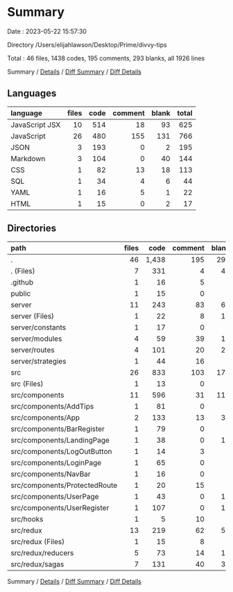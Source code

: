 # Summary

Date : 2023-05-22 15:57:30

Directory /Users/elijahlawson/Desktop/Prime/divvy-tips

Total : 46 files,  1438 codes, 195 comments, 293 blanks, all 1926 lines

Summary / [Details](details.md) / [Diff Summary](diff.md) / [Diff Details](diff-details.md)

## Languages
| language | files | code | comment | blank | total |
| :--- | ---: | ---: | ---: | ---: | ---: |
| JavaScript JSX | 10 | 514 | 18 | 93 | 625 |
| JavaScript | 26 | 480 | 155 | 131 | 766 |
| JSON | 3 | 193 | 0 | 2 | 195 |
| Markdown | 3 | 104 | 0 | 40 | 144 |
| CSS | 1 | 82 | 13 | 18 | 113 |
| SQL | 1 | 34 | 4 | 6 | 44 |
| YAML | 1 | 16 | 5 | 1 | 22 |
| HTML | 1 | 15 | 0 | 2 | 17 |

## Directories
| path | files | code | comment | blank | total |
| :--- | ---: | ---: | ---: | ---: | ---: |
| . | 46 | 1,438 | 195 | 293 | 1,926 |
| . (Files) | 7 | 331 | 4 | 48 | 383 |
| .github | 1 | 16 | 5 | 1 | 22 |
| public | 1 | 15 | 0 | 2 | 17 |
| server | 11 | 243 | 83 | 65 | 391 |
| server (Files) | 1 | 22 | 8 | 11 | 41 |
| server/constants | 1 | 17 | 0 | 7 | 24 |
| server/modules | 4 | 59 | 39 | 18 | 116 |
| server/routes | 4 | 101 | 20 | 23 | 144 |
| server/strategies | 1 | 44 | 16 | 6 | 66 |
| src | 26 | 833 | 103 | 177 | 1,113 |
| src (Files) | 1 | 13 | 0 | 5 | 18 |
| src/components | 11 | 596 | 31 | 111 | 738 |
| src/components/AddTips | 1 | 81 | 0 | 9 | 90 |
| src/components/App | 2 | 133 | 13 | 34 | 180 |
| src/components/BarRegister | 1 | 79 | 0 | 7 | 86 |
| src/components/LandingPage | 1 | 38 | 0 | 11 | 49 |
| src/components/LogOutButton | 1 | 14 | 3 | 2 | 19 |
| src/components/LoginPage | 1 | 65 | 0 | 6 | 71 |
| src/components/NavBar | 1 | 16 | 0 | 4 | 20 |
| src/components/ProtectedRoute | 1 | 20 | 15 | 7 | 42 |
| src/components/UserPage | 1 | 43 | 0 | 13 | 56 |
| src/components/UserRegister | 1 | 107 | 0 | 18 | 125 |
| src/hooks | 1 | 5 | 10 | 6 | 21 |
| src/redux | 13 | 219 | 62 | 55 | 336 |
| src/redux (Files) | 1 | 15 | 8 | 6 | 29 |
| src/redux/reducers | 5 | 73 | 14 | 12 | 99 |
| src/redux/sagas | 7 | 131 | 40 | 37 | 208 |

Summary / [Details](details.md) / [Diff Summary](diff.md) / [Diff Details](diff-details.md)